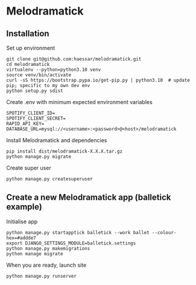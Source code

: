 # Melodramatick
## Installation
Set up environment

    git clone git@github.com:haessar/melodramatick.git
    cd melodramatick
    virtualenv --python=python3.10 venv
    source venv/bin/activate
    curl -sS https://bootstrap.pypa.io/get-pip.py | python3.10  # update pip; specific to my own dev env
    python setup.py sdist

Create .env with minimum expected environment variables

    SPOTIFY_CLIENT_ID=
    SPOTIFY_CLIENT_SECRET=
    RAPID_API_KEY=
    DATABASE_URL=mysql://<username>:<password>@<host>/melodramatick

Install Melodramatick and dependencies

    pip install dist/melodramatick-X.X.X.tar.gz
    python manage.py migrate

Create super user

    python manage.py createsuperuser

## Create a new Melodramatick app (balletick example)
Initialise app

    python manage.py startapptick balletick --work ballet --colour-hex=#addde7
    export DJANGO_SETTINGS_MODULE=balletick.settings
    python manage.py makemigrations
    python manage migrate

When you are ready, launch site

    python manage.py runserver
